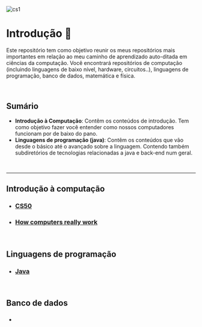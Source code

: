 
![cs1](https://github.com/FireguiQueen/ciencia-da-computacao/assets/98475125/731d3e76-02d6-43ab-b8f4-c6bcb2361e6f)

# Introdução :wave:
Este repositório tem como objetivo reunir os meus repositórios mais importantes em relação ao meu caminho de aprendizado auto-ditada em ciências da computação.
Você encontrará repositórios de computação (incluindo linguagens de baixo nível, hardware, circuitos..), linguagens de programação, banco de dados, matemática e física.

<br>

## Sumário
- **Introdução à Computação**: Contêm os conteúdos de introdução. Tem como objetivo fazer você entender como nossos computadores funcionam por de baixo do pano. 
- **Linguagens de programação (java)**: Contêm os conteúdos que vão desde o básico até o avançado sobre a linguagem. Contendo também subdiretórios de tecnologias relacionadas a java e back-end num geral. 

<br>

_____

## __Introdução à computação__
+ ### [CS50](https://github.com/FireguiQueen/CS50)
+ ### [How computers really work](https://github.com/FireguiQueen/how-computers-really-work) 

<br>

## __Linguagens de programação__
+ ### [Java](https://github.com/FireguiQueen/Java)

<br>

## __Banco de dados__
+ ### 

